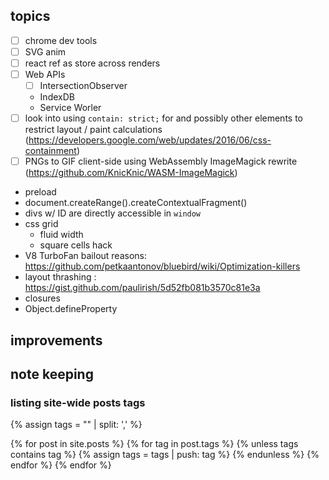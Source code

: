 ## topics
- [ ] chrome dev tools
- [ ] SVG anim
- [ ] react ref as store across renders
- [ ] Web APIs 
  - [ ] IntersectionObserver
  - IndexDB
  - Service Worler
- [ ] look into using `contain: strict;` for <card> and possibly other elements to restrict layout / paint calculations (https://developers.google.com/web/updates/2016/06/css-containment)
- [ ] PNGs to GIF client-side using WebAssembly ImageMagick rewrite (https://github.com/KnicKnic/WASM-ImageMagick)
- preload
- document.createRange().createContextualFragment()
- divs w/ ID are directly accessible in `window`
- css grid 
  - fluid width
  - square cells hack
- V8 TurboFan bailout reasons: https://github.com/petkaantonov/bluebird/wiki/Optimization-killers
- layout thrashing : https://gist.github.com/paulirish/5d52fb081b3570c81e3a
- closures
- Object.defineProperty

## improvements


## note keeping

### listing site-wide posts tags
{% assign tags = "" | split: ',' %}

{% for post in site.posts %}
  {% for tag in post.tags %} 
    {% unless tags contains tag %}
      {% assign tags = tags | push: tag %}
    {% endunless %}
  {% endfor %}
{% endfor %}